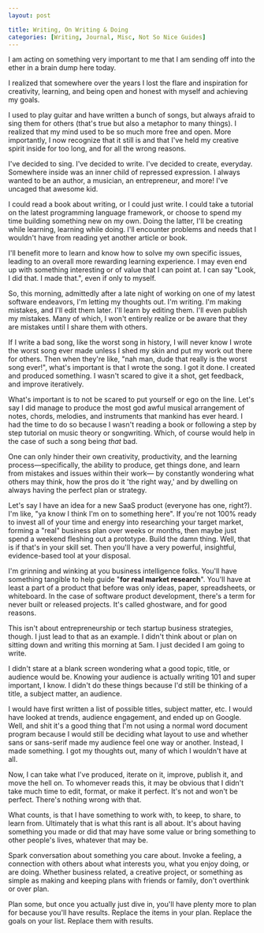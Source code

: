 ```yaml
---
layout: post

title: Writing, On Writing & Doing
categories: [Writing, Journal, Misc, Not So Nice Guides]
---
```


I am acting on something very important to me that I am sending off
into the ether in a brain dump here today.

I realized that somewhere over the years I lost the flare and
inspiration for creativity, learning, and being open and honest with myself and
achieving my goals.

I used to play guitar and have written a bunch of songs, but always afraid to
sing them for others (that's true but also a metaphor to many things).
I realized that my mind used to be so much more free and open. More importantly,
I now recognize that it still is and that I've held my creative spirit inside
for too long, and for all the wrong reasons.

I've decided to sing. I've decided to write. I've decided to create, everyday.
Somewhere inside was an inner child of repressed expression.
I always wanted to be an author, a musician, an entrepreneur, and more!
I've uncaged that awesome kid.

I could read a book about writing, or I could just write.
I could take a tutorial on the latest programming language framework,
or choose to spend my time building something new on my own.
Doing the latter, I'll be creating while learning, learning while doing.
I'll encounter problems and needs that I wouldn't have from reading yet
another article or book.

I'll benefit more to learn and know how to solve my own specific issues,
leading to an overall more rewarding learning experience. I may even end up
with something interesting or of value that I can point at. I can say
"Look, I did that. I made that.", even if only to myself.

So, this morning, admittedly after a late night of working on one of my latest software endeavors,
I'm letting my thoughts out. I'm writing. I'm making mistakes, and I'll edit them later.
I'll learn by editing them. I'll even publish my mistakes. Many of which, I
won't entirely realize or be aware that they are mistakes until I share them with others.

If I write a bad song, like the worst song in history, I will never know I wrote the worst song
ever made unless I shed my skin and put my work out there for others. Then when they're like,
"nah man, dude that really is the worst song ever!", what's important is that I wrote the song.
I got it done. I created and produced something. I wasn't scared to give it a shot, get feedback,
and improve iteratively.

What's important is to not be scared to put yourself or ego on the line. Let's say I did manage
to produce the most god awful musical arrangement of notes, chords, melodies, and instruments
that mankind has ever heard. I had the time to do so because I wasn't reading a book or following
a step by step tutorial on music theory or songwriting. Which, of course would help in the case of
such a song being _that_ bad.

One can only hinder their own creativity, productivity, and the learning process—specifically,
the ability to produce, get things done, and learn from mistakes and issues within their work—
by constantly wondering what others may think, how the pros do it 'the right way,'
and by dwelling on always having the perfect plan or strategy.

Let's say I have an idea for a new SaaS product (everyone has one, right?).
I'm like, "ya know I think I'm on to something here". If you're not 100% ready to invest
all of your time and energy into researching your target market, forming a "real" business
plan over weeks or months, then maybe just spend a weekend fleshing out a prototype. Build
the damn thing. Well, that is if that's in your skill set. Then you'll have a very powerful,
insightful, evidence-based tool at your disposal.

I'm grinning and winking at you business intelligence folks. You'll have something tangible
to help guide "__for real market research__". You'll have at least a part of a product
that before was only ideas, paper, spreadsheets, or whiteboard. In the case of software
product development, there's a term for never built or released projects. It's called
ghostware, and for good reasons.

This isn't about entrepreneurship or tech startup business strategies, though.
I just lead to that as an example. I didn't think about or plan on sitting down and
writing this morning at 5am. I just decided I am going to write.

I didn't stare at a blank screen wondering what a good topic, title, or audience would be.
Knowing your audience is actually writing 101 and super important, I know.
I didn't do these things because I'd still be thinking of a title, a subject matter, an audience.

I would have first written a list of possible titles, subject matter, etc.
I would have looked at trends, audience engagement, and ended up on Google.
Well, and shit it's a good thing that I'm not using a normal word document program
because I would still be deciding what layout to use and whether sans or sans-serif
made my audience feel one way or another. Instead, I made something.
I got my thoughts out, many of which I wouldn't have at all.

Now, I can take what I've produced, iterate on it, improve, publish it, and move the hell
on. To whomever reads this, it may be obvious that I didn't take much time
to edit, format, or make it perfect. It's not and won't be perfect. There's
nothing wrong with that.

What counts, is that I have something to work with, to keep, to share,
to learn from. Ultimately that is what this rant is all about. It's about having
something you made or did that may have some value or bring something to other people's lives,
whatever that may be.

Spark conversation about something you care about. Invoke a feeling, a connection with
others about what interests you, what you enjoy doing, or are doing.
Whether business related, a creative project, or something as simple as making and keeping
plans with friends or family, don't overthink or over plan.

Plan some, but once you actually just dive in, you'll have plenty more to plan for
because you'll have results. Replace the items in your plan. Replace the goals on your list.
Replace them with results.
